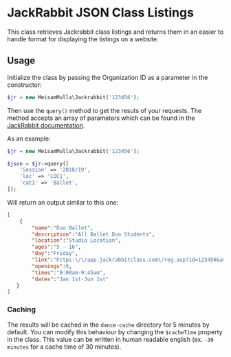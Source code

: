 # JackRabbit JSON Class Listings
This class retrieves Jackrabbit class listings and returns them in an easier to handle format for displaying the listings on a website.

## Usage
Initialize the class by passing the Organization ID as a parameter in the constructor:
```php
$jr = new MeisamMulla\Jackrabbit('123456');
```

Then use the `query()` method to get the resuts of your requests. The method accepts an array of parameters which can be found in the [JackRabbit documentation](http://jackrabbitcarehelp.com/guide2/default.aspx?pageid=filtering-grouping).

As an example:
```php
$jr = new MeisamMulla\Jackrabbit('123456');

$json = $jr->query([
    'Session' => '2018/19',
    'loc' => 'LOC1',
    'cat1' => 'Ballet',
]);
```

Will return an output similar to this one:

```json
[
    {  
        "name":"Duo Ballet",
        "description":"All Ballet Duo Students",
        "location":"Studio Location",
        "ages":"5 - 16",
        "day":"Friday",
        "link":"https:\/\/app.jackrabbitclass.com\/reg.asp?id=123456&amp;hc=&amp;initEmpty=&amp;hdrColor=&amp;WL=0&amp;preLoadClassID=000000&amp;loc=",
        "openings":0,
        "times":"9:00am-9:45am",
        "dates":"Jan 1st-Jun 1st"
   }
]
```

### Caching
The results will be cached in the `dance-cache` directory for 5 minutes by default. You can modify this behaviour by changing the `$cacheTime` property in the class. This value can be written in human readable english (ex. `-30 minutes` for a cache time of 30 minutes).